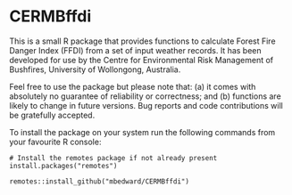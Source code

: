 # CERMBffdi

This is a small R package that provides functions to calculate Forest Fire
Danger Index (FFDI) from a set of input weather records. It has been developed
for use by the Centre for Environmental Risk Management of Bushfires, University
of Wollongong, Australia.

Feel free to use the package but please note that: (a) it comes with absolutely
no guarantee of reliability or correctness; and (b) functions are likely to
change in future versions. Bug reports and code contributions will be gratefully
accepted.

To install the package on your system run the following commands from your
favourite R console:

```
# Install the remotes package if not already present
install.packages("remotes")

remotes::install_github("mbedward/CERMBffdi")

```
